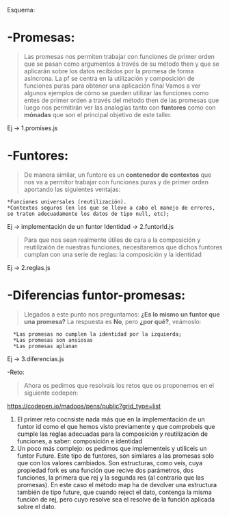 Esquema:

  -Promesas: 
  ===========================================================================================================
  >Las promesas nos permiten trabajar con funciones de primer orden que se pasan como argumentos a través de su método
  >then y que se aplicarán sobre los datos recibidos por la promesa de forma asíncrona.
  >La pf se centra en la utilización y composición de funciones puras para obtener una aplicación final
  >Vamos a ver algunos ejemplos de cómo se pueden utilizar las funciones como entes de primer orden
  >a través del método then de las promesas que luego nos permitirán ver las analogías tanto con **funtores**
  >como con **mónadas** que son el principal objetivo de este taller.

  Ej -> 1.promises.js

 -Funtores: 
 ===========================================================================================================
 >De manera similar, un funtore es un __contenedor de contextos__ que nos va a permitor trabajar con funciones puras y de primer orden
 >aportando las siguientes ventajas:

    *Funciones universales (reutilización).
    *Contextos seguros (en los que se lleve a cabo el manejo de errores, se traten adecuadamente los datos de tipo null, etc);

  Ej -> implementación de un funtor Identidad -> 2.funtorId.js

  >Para que nos sean realmente útiles de cara a la composición y reutilizaión de nuestras funciones, necesitaremos que dichos funtores cumplan
  >con una serie de reglas: la composición y la identidad

  Ej -> 2.reglas.js

  -Diferencias funtor-promesas:
  ===========================================================================================================
  >Llegados a este punto nos preguntamos: __¿Es lo mismo un funtor que una promesa?__
  >La respuesta es __No__, pero __¿por qué?__, veámoslo:

      *Las promesas no cumplen la identidad por la izquierda;
      *Las promesas son ansiosas
      *Las promesas aplanan

  Ej -> 3.diferencias.js

  -Reto:

  >Ahora os pedimos que resolvais los retos que os proponemos en el siguiente codepen:

  https://codepen.io/madoos/pens/public?grid_type=list

  1. El primer reto cocnsiste nada más que en la implementación de un funtor id como el que hemos visto previamente y que comprobeis que cumple las reglas adecuadas para la composición y reutilización de funciones, a saber: composición e identidad
  2. Un poco más complejo: os pedimos que implementeis y utiliceis un funtor Future. Este tipo de funtores, son similares a las promesas solo que con los valores cambiados. Son estructuras, como veis, cuya propiedad fork es una función que recive dos parámetros, dos funciones, la primera que rej y la segunda res (al contrario que las promesas). En este caso el método map ha de devolver una estructura también de tipo future, que cuando reject el dato, contenga la misma función de rej, pero cuyo resolve sea el resolve de la función aplicada sobre el dato.

